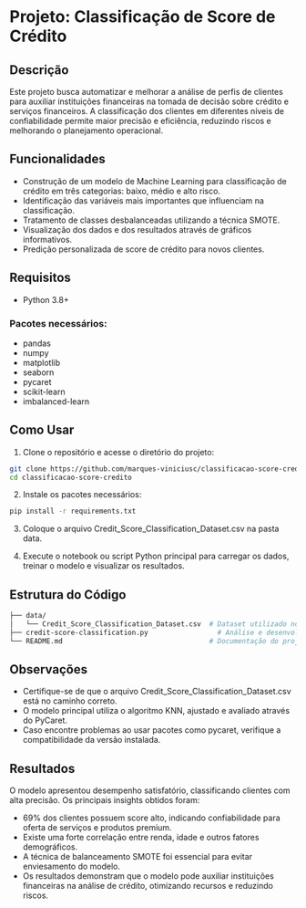 # Projeto: Classificação de Score de Crédito

## Descrição

Este projeto busca automatizar e melhorar a análise de perfis de clientes para auxiliar instituições financeiras na tomada de decisão sobre crédito e serviços financeiros. A classificação dos clientes em diferentes níveis de confiabilidade permite maior precisão e eficiência, reduzindo riscos e melhorando o planejamento operacional.

## Funcionalidades

- Construção de um modelo de Machine Learning para classificação de crédito em três categorias: baixo, médio e alto risco.
- Identificação das variáveis mais importantes que influenciam na classificação.
- Tratamento de classes desbalanceadas utilizando a técnica SMOTE.
- Visualização dos dados e dos resultados através de gráficos informativos.
- Predição personalizada de score de crédito para novos clientes.

## Requisitos

- Python 3.8+

### Pacotes necessários:

- pandas
- numpy
- matplotlib
- seaborn
- pycaret
- scikit-learn
- imbalanced-learn

## Como Usar

1. Clone o repositório e acesse o diretório do projeto:
```bash
git clone https://github.com/marques-viniciusc/classificacao-score-credito.git
cd classificacao-score-credito
```

2. Instale os pacotes necessários:
```bash
pip install -r requirements.txt
```

3. Coloque o arquivo Credit_Score_Classification_Dataset.csv na pasta data.

4. Execute o notebook ou script Python principal para carregar os dados, treinar o modelo e visualizar os resultados.

## Estrutura do Código
```bash
├── data/
│   └── Credit_Score_Classification_Dataset.csv  # Dataset utilizado no projeto
├── credit-score-classification.py                 # Análise e desenvolvimento do modelo
└── README.md                                    # Documentação do projeto
```

## Observações

- Certifique-se de que o arquivo Credit_Score_Classification_Dataset.csv está no caminho correto.
- O modelo principal utiliza o algoritmo KNN, ajustado e avaliado através do PyCaret.
- Caso encontre problemas ao usar pacotes como pycaret, verifique a compatibilidade da versão instalada.

## Resultados

O modelo apresentou desempenho satisfatório, classificando clientes com alta precisão. Os principais insights obtidos foram:
- 69% dos clientes possuem score alto, indicando confiabilidade para oferta de serviços e produtos premium.
- Existe uma forte correlação entre renda, idade e outros fatores demográficos.
- A técnica de balanceamento SMOTE foi essencial para evitar enviesamento do modelo.
- Os resultados demonstram que o modelo pode auxiliar instituições financeiras na análise de crédito, otimizando recursos e reduzindo riscos.
